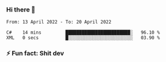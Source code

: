 ### Hi there 👋
<!--START_SECTION:waka-->

```text
From: 13 April 2022 - To: 20 April 2022

C#    14 mins         ████████████████████████░   96.10 %
XML   0 secs          █░░░░░░░░░░░░░░░░░░░░░░░░   03.90 %
```

<!--END_SECTION:waka-->
<!--
**TG4LAaron/TG4LAaron** is a ✨ _special_ ✨ repository because its `README.md` (this file) appears on your GitHub profile.

Here are some ideas to get you started:

- 🔭 I’m currently working on ...
- 🌱 I’m currently learning ...
- 👯 I’m looking to collaborate on ...
- 🤔 I’m looking for help with ...
- 💬 Ask me about ...
- 📫 How to reach me: ...
- 😄 Pronouns: ...
- ⚡ Fun fact: ...
-->
### ⚡ Fun fact: Shit dev
